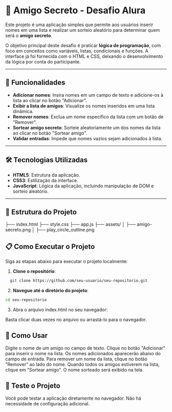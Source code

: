 # 🎉 Amigo Secreto - Desafio Alura

Este projeto é uma aplicação simples que permite aos usuários inserir nomes em uma lista e realizar um sorteio aleatório para determinar quem será o **amigo secreto**.

O objetivo principal deste desafio é praticar **lógica de programação**, com foco em conceitos como variáveis, listas, condicionais e funções. A interface já foi fornecida com o HTML e CSS, deixando o desenvolvimento da lógica por conta do participante.

---

## 🚀 Funcionalidades

- **Adicionar nomes**: Insira nomes em um campo de texto e adicione-os à lista ao clicar no botão "Adicionar".
- **Exibir a lista de amigos**: Visualize os nomes inseridos em uma lista dinâmica.
- **Remover nomes**: Exclua um nome específico da lista com um botão de "Remover".
- **Sortear amigo secreto**: Sorteie aleatoriamente um dos nomes da lista ao clicar no botão "Sortear amigo".
- **Validar entradas**: Impede que nomes vazios sejam adicionados à lista.

---

## 🛠️ Tecnologias Utilizadas

- **HTML5**: Estrutura da aplicação.
- **CSS3**: Estilização da interface.
- **JavaScript**: Lógica da aplicação, incluindo manipulação de DOM e sorteio aleatório.

---

## 📂 Estrutura do Projeto
├── index.html
├── style.css
├── app.js
├── assets/
│ ├── amigo-secreto.png
│ ├── play_circle_outline.png


## 📋 Como Executar o Projeto

Siga as etapas abaixo para executar o projeto localmente:

1. **Clone o repositório**:
```bash
  git clone https://github.com/seu-usuario/seu-repositorio.git
```

2. **Navegue até o diretório do projeto**:
```bash
cd seu-repositorio
```

3. Abra o arquivo index.html no seu navegador:

Basta clicar duas vezes no arquivo ou arrastá-lo para o navegador.


## 🎯 Como Usar
Digite o nome de um amigo no campo de texto.
Clique no botão "Adicionar" para inserir o nome na lista.
Os nomes adicionados aparecerão abaixo do campo de entrada.
Para remover um nome da lista, clique no botão "Remover" ao lado do nome.
Quando todos os amigos estiverem na lista, clique em "Sortear amigo".
O nome sorteado será exibido na tela.

## 🧪 Teste o Projeto
Você pode testar a aplicação diretamente no navegador. Não há necessidade de configuração adicional.